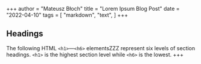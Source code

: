+++
author = "Mateusz Błoch"
title = "Lorem Ipsum Blog Post"
date = "2022-04-10"
tags = [
    "markdown",
    "text",
]
+++
## Headings

The following HTML `<h1>`—`<h6>` elementsZZZ represent six levels of section headings. `<h1>` is the highest section level while `<h6>` is the lowest.
+++
